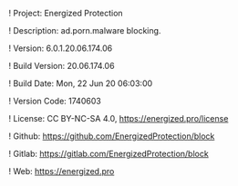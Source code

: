 ! Project: Energized Protection

! Description: ad.porn.malware blocking.

! Version: 6.0.1.20.06.174.06

! Build Version: 20.06.174.06

! Build Date: Mon, 22 Jun 20 06:03:00

! Version Code: 1740603

! License: CC BY-NC-SA 4.0, https://energized.pro/license

! Github: https://github.com/EnergizedProtection/block

! Gitlab: https://gitlab.com/EnergizedProtection/block


! Web: https://energized.pro
